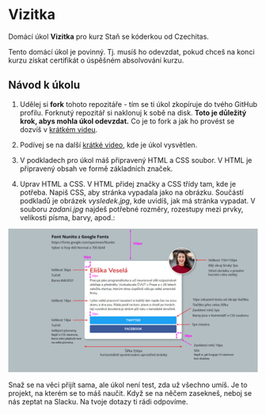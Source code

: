 # Vizitka

Domácí úkol **Vizitka** pro kurz Staň se kóderkou od Czechitas.

Tento domácí úkol je povinný. Tj. musíš ho odevzdat, pokud chceš na konci kurzu získat certifikát o úspěšném absolvování kurzu.

## Návod k úkolu

1. Udělej si **fork** tohoto repozitáře - tím se ti úkol zkopíruje do tvého GitHub profilu. Forknutý repozitář si naklonuj k sobě na disk. **Toto je důležitý krok, abys mohla úkol odevzdat.** Co je to fork a jak ho provést se dozvíš v [krátkém videu](https://youtu.be/K7rE3jRCjD4).

2. Podívej se na další [krátké video](https://youtu.be/rxqevQ1rYNs), kde je úkol vysvětlen.

3. V podkladech pro úkol máš připravený HTML a CSS soubor. V HTML je připravený obsah ve formě základních značek.

4. Uprav HTML a CSS. V HTML přidej značky a CSS třídy tam, kde je potřeba. Napiš CSS, aby stránka vypadala jako na obrázku. Součástí podkladů je obrázek *vysledek.jpg*, kde uvidíš, jak má stránka vypadat. V souboru *zadani.jpg* najdeš potřebné rozměry, rozestupy mezi prvky, velikosti písma, barvy, apod.:

![Zadání úkolu](zadani.jpg)

Snaž se na věci přijít sama, ale úkol není test, zda už všechno umíš. Je to projekt, na kterém se to máš naučit. Když se na něčem zasekneš, neboj se nás zeptat na Slacku. Na tvoje dotazy ti rádi odpovíme.
